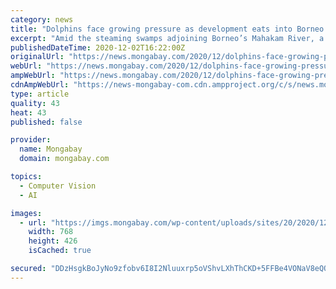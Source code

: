 ```yaml
---
category: news
title: "Dolphins face growing pressure as development eats into Borneo’s interior"
excerpt: "Amid the steaming swamps adjoining Borneo’s Mahakam River, a fisherman slows his boat to glide gently across the surface of Lake Melintang. He senses something amiss up ahead. A critically endangered freshwater Irrawaddy dolphin (Orcaella brevirostris),"
publishedDateTime: 2020-12-02T16:22:00Z
originalUrl: "https://news.mongabay.com/2020/12/dolphins-face-growing-pressure-as-development-eats-into-borneos-interior/"
webUrl: "https://news.mongabay.com/2020/12/dolphins-face-growing-pressure-as-development-eats-into-borneos-interior/"
ampWebUrl: "https://news.mongabay.com/2020/12/dolphins-face-growing-pressure-as-development-eats-into-borneos-interior/amp/"
cdnAmpWebUrl: "https://news-mongabay-com.cdn.ampproject.org/c/s/news.mongabay.com/2020/12/dolphins-face-growing-pressure-as-development-eats-into-borneos-interior/amp/"
type: article
quality: 43
heat: 43
published: false

provider:
  name: Mongabay
  domain: mongabay.com

topics:
  - Computer Vision
  - AI

images:
  - url: "https://imgs.mongabay.com/wp-content/uploads/sites/20/2020/12/02082555/3.-DanielleKreb_YK-RASI-DolphinCalf.jpg"
    width: 768
    height: 426
    isCached: true

secured: "DDzHsgkBoJyNo9zfobv6I8I2Nluuxrp5oVShvLXhThCKD+5FFBe4VONaV8eQQoiUpu1VWv0tcarx/s/S+wvWh3Ud3rkPOah+Ly/v41OGj8aSYPA0RULhrkTL9TrLOGv7c07ZByYZ+a+8c4/wS0+/ejt2YZmEhXjQxIECclyDfU8f7O4by0wzalmAOLcNX7M4UBxuwnN34stmkJzagiH0Oa9rr95wcowpGODNqNbVJqkJBeUfWzH0D1CA8nV9Cz09jTb0/wx7Gvxyx1eW2HzYQAKsY6R8c1TuNr+3yFPu5lgAQ1/sRGMwBsnIRFQe02CUt6G/vJWWc86EmRjf7x1zKQaGfJz/axt5ceeWuOvOVAE=;5LDII2+nevs4OsA2Fpr6iQ=="
---
```



